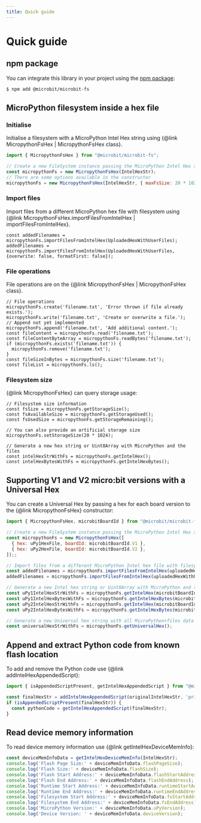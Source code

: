 ```yaml
---
title: Quick guide
---
```


# Quick guide

## npm package

You can integrate this library in your project using the [npm package](https://www.npmjs.com/package/@microbit/microbit-fs):

```bash
$ npm add @microbit/microbit-fs
```

## MicroPython filesystem inside a hex file

### Initialise

Initialise a filesystem with a MicroPython Intel Hex string using {@link MicropythonFsHex | MicropythonFsHex class}.

```js
import { MicropythonFsHex } from "@microbit/microbit-fs";

// Create a new FileSystem instance passing the MicroPython Intel Hex string
const micropythonFs = new MicropythonFsHex(IntelHexStr);
// There are some options available in the constructor
micropythonFs = new MicropythonFsHex(IntelHexStr, { maxFsSize: 20 * 1024});
```
### Import files

Import files from a different MicroPython hex file with filesystem using {@link MicropythonFsHex.importFilesFromIntelHex | importFilesFromIntelHex}.
```
const addedFilenames = micropythonFs.importFilesFromIntelHex(UploadedHexWithUserFiles);
addedFilenames = micropythonFs.importFilesFromIntelHex(UploadedHexWithUserFiles, {overwrite: false, formatFirst: false});
```

### File operations

File operations are on the {@link MicropythonFsHex | MicropythonFsHex class}.
```
// File operations
micropythonFs.create('filename.txt', 'Error thrown if file already exists.');
micropythonFs.write('filename.txt', 'Create or overwrite a file.');
// Append not yet implemented
micropythonFs.append('filename.txt', 'Add additional content.');
const fileContent = micropythonFs.read('filename.txt');
const fileContentByteArray = micropythonFs.readBytes('filename.txt');
if (micropythonFs.exists('filename.txt')) {
  micropythonFs.remove('filename.txt');
}
const fileSizeInBytes = micropythonFs.size('filename.txt');
const fileList = micropythonFs.ls();
```

### Filesystem size

{@link MicropythonFsHex} can query storage usage:

```
// Filesystem size information
const fsSize = micropythonFs.getStorageSize();
const fsAvailableSize = micropythonFs.getStorageUsed();
const fsUsedSize = micropythonFs.getStorageRemaining();

// You can also provide an artificial storage size
micropythonFs.setStorageSize(20 * 1024);

// Generate a new hex string or Uint8Array with MicroPython and the files
const intelHexStrWithFs = micropythonFs.getIntelHex();
const intelHexBytesWithFs = micropythonFs.getIntelHexBytes();
```

## Supporting V1 and V2 micro:bit versions with a Universal Hex

You can create a Universal Hex by passing a hex for each board version to the {@link MicropythonFsHex} constructor:

```js
import { MicropythonFsHex, microbitBoardId } from "@microbit/microbit-fs";

// Create a new FileSystem instance passing the MicroPython Intel Hex string
const micropythonFs = new MicropythonFsHex([
  { hex: uPy1HexFile, boardId: microbitBoardId.V1 },
  { hex: uPy2HexFile, boardId: microbitBoardId.V2 },
]);;

// Import files from a different MicroPython Intel hex file with filesystem
const addedFilenames = micropythonFs.importFilesFromIntelHex(uploadedHexWithUserFiles);
addedFilenames = micropythonFs.importFilesFromIntelHex(uploadedHexWithUserFiles, {overwrite: false, formatFirst: false});

// Generate a new Intel hex string or Uint8Array with MicroPython and the files
const uPy1IntelHexStrWithFs = micropythonFs.getIntelHex(microbitBoardId.V1);
const uPy1IntelHexBytesWithFs = micropythonFs.getIntelHexBytes(microbitBoardId.V1);
const uPy2IntelHexStrWithFs = micropythonFs.getIntelHex(microbitBoardId.V2);
const uPy2IntelHexBytesWithFs = micropythonFs.getIntelHexBytes(microbitBoardId.V2);

// Generate a new Universal hex string with all MicroPython+files data
const universalHexStrWithFs = micropythonFs.getUniversalHex();
```

## Append and extract Python code from known flash location

To add and remove the Python code use {@link addIntelHexAppendedScript}:

```js
import { isAppendedScriptPresent, getIntelHexAppendedScript } from "@microbit/microbit-fs";

const finalHexStr = addIntelHexAppendedScript(originalIntelHexStr, 'print("hello world!")');
if (isAppendedScriptPresent(finalHexStr)) {
  const pythonCode = getIntelHexAppendedScript(finalHexStr);
}
```

## Read device memory information

To read device memory information use {@link getIntelHexDeviceMemInfo}:

```js
const deviceMemInfoData = getIntelHexDeviceMemInfo(IntelHexStr);
console.log('Flash Page Size:' + deviceMemInfoData.flashPageSize);
console.log('Flash Size:' + deviceMemInfoData.flashSize);
console.log('Flash Start Address:' + deviceMemInfoData.flashStartAddress);
console.log('Flash End Address:' + deviceMemInfoData.flashEndAddress);
console.log('Runtime Start Address:' + deviceMemInfoData.runtimeStartAddress);
console.log('Runtime End Address:' + deviceMemInfoData.runtimeEndAddress);
console.log('Filesystem Start Address:' + deviceMemInfoData.fsStartAddress);
console.log('Filesystem End Address:' + deviceMemInfoData.fsEndAddress);
console.log('MicroPython Version:' + deviceMemInfoData.uPyVersion);
console.log('Device Version: ' + deviceMemInfoData.deviceVersion);
```
